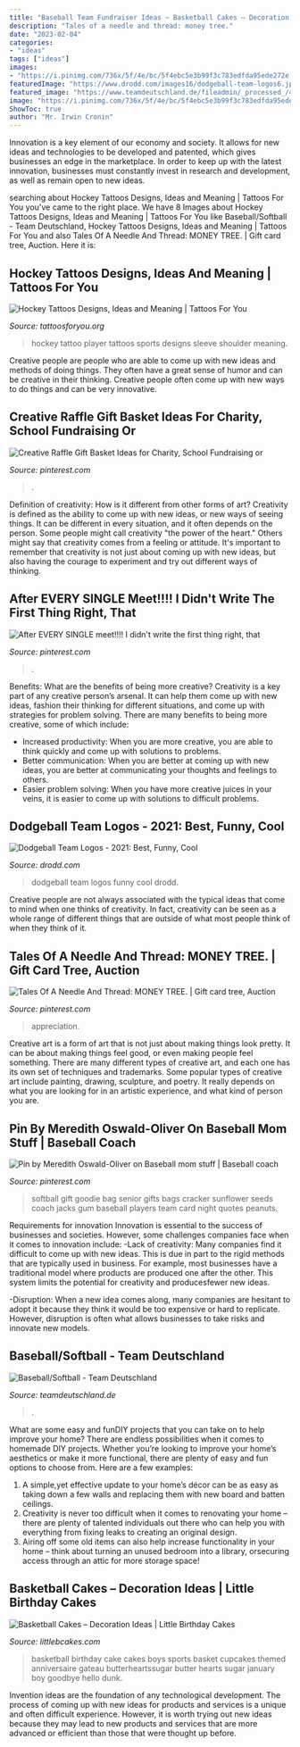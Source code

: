 ```yaml
---
title: "Baseball Team Fundraiser Ideas ~ Basketball Cakes – Decoration Ideas"
description: "Tales of a needle and thread: money tree."
date: "2023-02-04"
categories:
- "ideas"
tags: ["ideas"]
images:
- "https://i.pinimg.com/736x/5f/4e/bc/5f4ebc5e3b99f3c783edfda95ede272e.jpg"
featuredImage: "https://www.drodd.com/images16/dodgeball-team-logos6.jpg"
featured_image: "https://www.teamdeutschland.de/fileadmin/_processed_/4/5/csm_baseball-softball-hero-53_7db67f05a9.jpg"
image: "https://i.pinimg.com/736x/5f/4e/bc/5f4ebc5e3b99f3c783edfda95ede272e.jpg"
ShowToc: true
author: "Mr. Irwin Cronin"
---
```



Innovation is a key element of our economy and society. It allows for new ideas and technologies to be developed and patented, which gives businesses an edge in the marketplace. In order to keep up with the latest innovation, businesses must constantly invest in research and development, as well as remain open to new ideas.

	

		
searching about Hockey Tattoos Designs, Ideas and Meaning | Tattoos For You you've came to the right place. We have 8 Images about Hockey Tattoos Designs, Ideas and Meaning | Tattoos For You like Baseball/Softball - Team Deutschland, Hockey Tattoos Designs, Ideas and Meaning | Tattoos For You and also Tales Of A Needle And Thread: MONEY TREE. | Gift card tree, Auction. Here it is:
		
    
## Hockey Tattoos Designs, Ideas And Meaning | Tattoos For You

<img loading=lazy src="https://www.tattoosforyou.org/wp-content/uploads/2016/03/Hockey-Tattoo-Sleeve.jpg" onerror="this.onerror=null;this.src='https://tse2.mm.bing.net/th?id=OIP.was-IfQit-F9vATSY3wUAwHaJ4&amp;pid=15.1';" alt="Hockey Tattoos Designs, Ideas and Meaning | Tattoos For You">

_Source: tattoosforyou.org_

>hockey tattoo player tattoos sports designs sleeve shoulder meaning. 

	

Creative people are people who are able to come up with new ideas and methods of doing things. They often have a great sense of humor and can be creative in their thinking. Creative people often come up with new ways to do things and can be very innovative.

    
## Creative Raffle Gift Basket Ideas For Charity, School Fundraising Or

<img loading=lazy src="https://i.pinimg.com/736x/5f/4e/bc/5f4ebc5e3b99f3c783edfda95ede272e.jpg" onerror="this.onerror=null;this.src='https://tse1.mm.bing.net/th?id=OIP.Qb9RyfUioG1N_-nc7CIokAHaLH&amp;pid=15.1';" alt="Creative Raffle Gift Basket Ideas for Charity, School Fundraising or">

_Source: pinterest.com_

>. 

	

Definition of creativity: How is it different from other forms of art?
Creativity is defined as the ability to come up with new ideas, or new ways of seeing things. It can be different in every situation, and it often depends on the person. Some people might call creativity "the power of the heart." Others might say that creativity comes from a feeling or attitude. It's important to remember that creativity is not just about coming up with new ideas, but also having the courage to experiment and try out different ways of thinking.

    
## After EVERY SINGLE Meet!!!! I Didn&#039;t Write The First Thing Right, That

<img loading=lazy src="https://i.pinimg.com/736x/16/9e/75/169e753fb1aef26487f2f3553e5db120--swim-team-swimming.jpg" onerror="this.onerror=null;this.src='https://tse1.mm.bing.net/th?id=OIP.rElqlU7a8ogZa0KI-HV0qgHaFg&amp;pid=15.1';" alt="After EVERY SINGLE meet!!!! I didn&#039;t write the first thing right, that">

_Source: pinterest.com_

>. 

	

Benefits: What are the benefits of being more creative?
Creativity is a key part of any creative person’s arsenal. It can help them come up with new ideas, fashion their thinking for different situations, and come up with strategies for problem solving. There are many benefits to being more creative, some of which include: 
- Increased productivity: When you are more creative, you are able to think quickly and come up with solutions to problems.
- Better communication: When you are better at coming up with new ideas, you are better at communicating your thoughts and feelings to others.
- Easier problem solving: When you have more creative juices in your veins, it is easier to come up with solutions to difficult problems.

    
## Dodgeball Team Logos - 2021: Best, Funny, Cool

<img loading=lazy src="https://www.drodd.com/images16/dodgeball-team-logos6.jpg" onerror="this.onerror=null;this.src='https://tse2.mm.bing.net/th?id=OIP.qOP1Z9VYr27zgBOq8sC4yAHaEw&amp;pid=15.1';" alt="Dodgeball Team Logos - 2021: Best, Funny, Cool">

_Source: drodd.com_

>dodgeball team logos funny cool drodd. 

	

Creative people are not always associated with the typical ideas that come to mind when one thinks of creativity. In fact, creativity can be seen as a whole range of different things that are outside of what most people think of when they think of it.

    
## Tales Of A Needle And Thread: MONEY TREE. | Gift Card Tree, Auction

<img loading=lazy src="https://i.pinimg.com/originals/78/92/0a/78920a1c7ad2ea717b26e096e91999d3.jpg" onerror="this.onerror=null;this.src='https://tse3.mm.bing.net/th?id=OIP.Z2hcBEl5EumwgphqrSI-YwHaJ4&amp;pid=15.1';" alt="Tales Of A Needle And Thread: MONEY TREE. | Gift card tree, Auction">

_Source: pinterest.com_

>appreciation. 

	

Creative art is a form of art that is not just about making things look pretty. It can be about making things feel good, or even making people feel something. There are many different types of creative art, and each one has its own set of techniques and trademarks. Some popular types of creative art include painting, drawing, sculpture, and poetry. It really depends on what you are looking for in an artistic experience, and what kind of person you are.

    
## Pin By Meredith Oswald-Oliver On Baseball Mom Stuff | Baseball Coach

<img loading=lazy src="https://i.pinimg.com/736x/7e/d8/17/7ed817d789e403bb43f86d62974efd0c--softball-gifts-softball-goodie-bag-ideas.jpg" onerror="this.onerror=null;this.src='https://tse3.mm.bing.net/th?id=OIP.5-7hh6DKbXbfgpU8kGs2-QAAAA&amp;pid=15.1';" alt="Pin by Meredith Oswald-Oliver on Baseball mom stuff | Baseball coach">

_Source: pinterest.com_

>softball gift goodie bag senior gifts bags cracker sunflower seeds coach jacks gum baseball players team card night quotes peanuts. 

	

Requirements for innovation
Innovation is essential to the success of businesses and societies. However, some challenges companies face when it comes to innovation include:
-Lack of creativity: Many companies find it difficult to come up with new ideas. This is due in part to the rigid methods that are typically used in business. For example, most businesses have a traditional model where products are produced one after the other. This system limits the potential for creativity and producesfewer new ideas.

-Disruption: When a new idea comes along, many companies are hesitant to adopt it because they think it would be too expensive or hard to replicate. However, disruption is often what allows businesses to take risks and innovate new models.

    
## Baseball/Softball - Team Deutschland

<img loading=lazy src="https://www.teamdeutschland.de/fileadmin/_processed_/4/5/csm_baseball-softball-hero-53_7db67f05a9.jpg" onerror="this.onerror=null;this.src='https://tse1.mm.bing.net/th?id=OIP._4VviGuoNjxcxHnBd6pMKQHaHa&amp;pid=15.1';" alt="Baseball/Softball - Team Deutschland">

_Source: teamdeutschland.de_

>. 

	

What are some easy and funDIY projects that you can take on to help improve your home?
There are endless possibilities when it comes to homemade DIY projects. Whether you’re looking to improve your home’s aesthetics or make it more functional, there are plenty of easy and fun options to choose from. Here are a few examples: 
1. A simple,yet effective update to your home’s décor can be as easy as taking down a few walls and replacing them with new board and batten ceilings. 
2. Creativity is never too difficult when it comes to renovating your home – there are plenty of talented individuals out there who can help you with everything from fixing leaks to creating an original design. 
3. Airing off some old items can also help increase functionality in your home – think about turning an unused bedroom into a library, orsecuring access through an attic for more storage space!

    
## Basketball Cakes – Decoration Ideas | Little Birthday Cakes

<img loading=lazy src="http://www.littlebcakes.com/wp-content/uploads/2014/01/Basketball-Cakes-Pictures.jpg" onerror="this.onerror=null;this.src='https://tse4.mm.bing.net/th?id=OIP.dMlOi_CHHogNj1eXQZYniwHaKB&amp;pid=15.1';" alt="Basketball Cakes – Decoration Ideas | Little Birthday Cakes">

_Source: littlebcakes.com_

>basketball birthday cake cakes boys sports basket cupcakes themed anniversaire gateau butterheartssugar butter hearts sugar january boy goodbye hello dunk. 

	

Invention ideas are the foundation of any technological development. The process of coming up with new ideas for products and services is a unique and often difficult experience. However, it is worth trying out new ideas because they may lead to new products and services that are more advanced or efficient than those that were thought up before.

